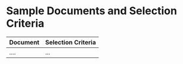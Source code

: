 # Sample Documents and Selection Criteria
| Document | Selection Criteria |
| ----------- | ----------- |
| .... | ... |
